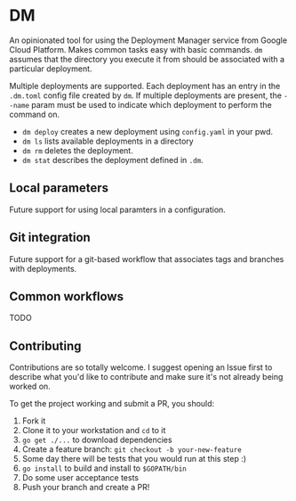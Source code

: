 # DM
An opinionated tool for using the Deployment Manager service from Google Cloud Platform. Makes common tasks easy with basic commands. `dm` assumes that the directory you execute it from should be associated with a particular deployment.

Multiple deployments are supported. Each deployment has an entry in the `.dm.toml` config file created by `dm`. If multiple deployments are present, the `--name` param must be used to indicate which deployment to perform the command on.

* `dm deploy` creates a new deployment using `config.yaml` in your pwd.
* `dm ls` lists available deployments in a directory
* `dm rm` deletes the deployment.
* `dm stat` describes the deployment defined in `.dm`.

## Local parameters
Future support for using local paramters in a configuration.

## Git integration
Future support for a git-based workflow that associates tags and branches with deployments.

## Common workflows
TODO

## Contributing
Contributions are so totally welcome. I suggest opening an Issue first to describe what you'd like to contribute and make sure it's not already being worked on.

To get the project working and submit a PR, you should:

1. Fork it
1. Clone it to your workstation and `cd` to it
1. `go get ./...` to download dependencies
1. Create a feature branch: `git checkout -b your-new-feature`
1. Some day there will be tests that you would run at this step :)
1. `go install` to build and install to `$GOPATH/bin`
1. Do some user acceptance tests
1. Push your branch and create a PR! 
